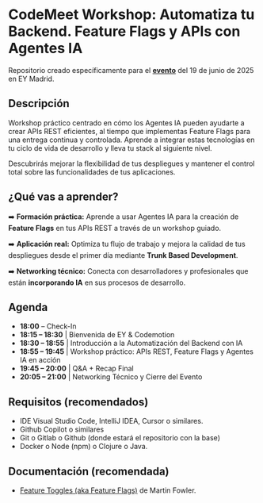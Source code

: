 # CodeMeet Workshop: Automatiza tu Backend. Feature Flags y APIs con Agentes IA

Repositorio creado específicamente para el [**evento**](https://community.codemotion.com/codemotion-espana/meetups/codemeet-workshop-automatiza-tu-backend--feature-flags-y-apis-con-agentes-ia) del 19 de junio de 2025 en EY Madrid.

## Descripción

Workshop práctico centrado en cómo los Agentes IA pueden ayudarte a crear APIs REST eficientes, al tiempo que implementas Feature Flags para una entrega continua y controlada. Aprende a integrar estas tecnologías en tu ciclo de vida de desarrollo y lleva tu stack al siguiente nivel.

Descubrirás mejorar la flexibilidad de tus despliegues y mantener el control total sobre las funcionalidades de tus aplicaciones.

## ¿Qué vas a aprender?

➡️ **Formación práctica:** Aprende a usar Agentes IA para la creación de **Feature Flags** en tus APIs REST a través de un workshop guiado.

➡️ **Aplicación real:** Optimiza tu flujo de trabajo y mejora la calidad de tus despliegues desde el primer día mediante **Trunk Based Development**.

➡️ **Networking técnico:** Conecta con desarrolladores y profesionales que están **incorporando IA** en sus procesos de desarrollo.

## Agenda

- **18:00** – Check-In
- **18:15 – 18:30** | Bienvenida de EY & Codemotion
- **18:30 – 18:55** | Introducción a la Automatización del Backend con IA
- **18:55 – 19:45** | Workshop práctico: APIs REST, Feature Flags y Agentes IA en acción
- **19:45 – 20:00** | Q&A + Recap Final
- **20:05 – 21:00** | Networking Técnico y Cierre del Evento

## Requisitos (recomendados)

-	IDE Visual Studio Code, IntelliJ IDEA, Cursor o similares.
-	Github Copilot o similares
-	Git o Gitlab o Github (donde estará el repositorio con la base)
-	Docker o Node (npm) o Clojure o Java.

## Documentación (recomendada)

- [Feature Toggles (aka Feature Flags)](https://martinfowler.com/articles/feature-toggles.html) de Martin Fowler.




